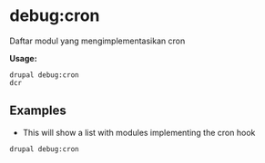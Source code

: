 # debug:cron
Daftar modul yang mengimplementasikan cron

**Usage:**
```
drupal debug:cron
dcr
```

## Examples
* This will show a list with modules implementing the cron hook
```
drupal debug:cron
```
